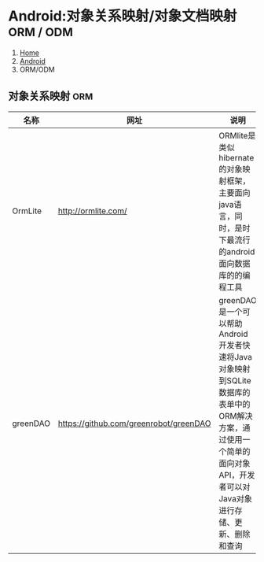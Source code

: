 # <span class="fa fa-android" aria-hidden="true"></span> Android:对象关系映射/对象文档映射 <small>ORM / ODM</small>

<ol class="breadcrumb"><li><a href="/">Home</a></li><li><a href="/android/overview.md">Android</a></li><li class="active">ORM/ODM</li></ol>

## 对象关系映射 <small>ORM</small>
|名称|网址|说明|
|------|------|------|
|OrmLite|http://ormlite.com/|ORMlite是类似hibernate的对象映射框架，主要面向java语言，同时，是时下最流行的android面向数据库的的编程工具|
|greenDAO|https://github.com/greenrobot/greenDAO|greenDAO是一个可以帮助 Android 开发者快速将Java对象映射到SQLite数据库的表单中的ORM解决方案，通过使用一个简单的面向对象API，开发者可以对Java对象进行存储、更新、删除和查询|


